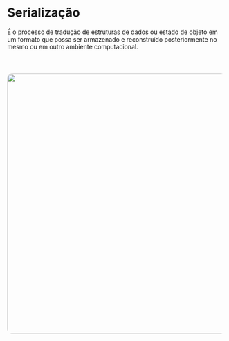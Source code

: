 # Serialização

É o processo de tradução de estruturas de dados ou estado de objeto em um formato que possa ser armazenado e reconstruído posteriormente no mesmo ou em outro ambiente computacional.

<div>
  <Image src="serialization-process.png" style="width:600px;margin:0 auto;margin-top:40px;border-radius:10px" />
</div>
